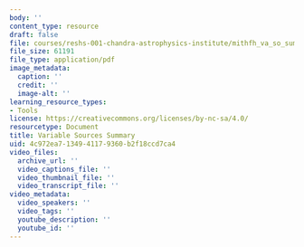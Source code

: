 ```yaml
---
body: ''
content_type: resource
draft: false
file: courses/reshs-001-chandra-astrophysics-institute/mithfh_va_so_sum_8_08.pdf
file_size: 61191
file_type: application/pdf
image_metadata:
  caption: ''
  credit: ''
  image-alt: ''
learning_resource_types:
- Tools
license: https://creativecommons.org/licenses/by-nc-sa/4.0/
resourcetype: Document
title: Variable Sources Summary
uid: 4c972ea7-1349-4117-9360-b2f18ccd7ca4
video_files:
  archive_url: ''
  video_captions_file: ''
  video_thumbnail_file: ''
  video_transcript_file: ''
video_metadata:
  video_speakers: ''
  video_tags: ''
  youtube_description: ''
  youtube_id: ''
---
```

